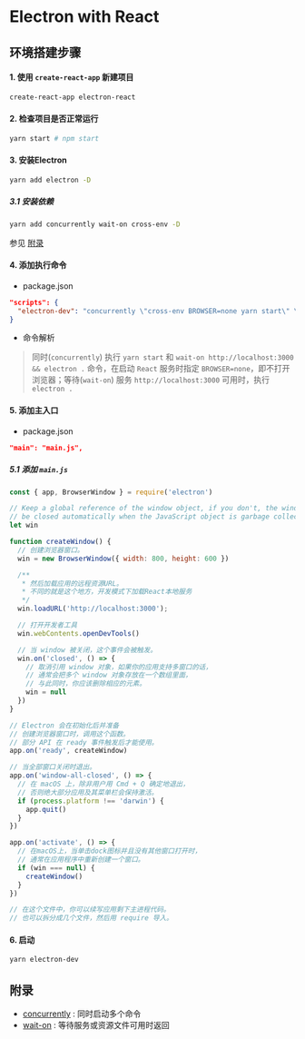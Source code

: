 # Electron with React

## 环境搭建步骤

#### 1. 使用 `create-react-app` 新建项目

```bash
create-react-app electron-react
```

#### 2. 检查项目是否正常运行

```bash
yarn start # npm start
```

#### 3. 安装Electron

```bash
yarn add electron -D
```

##### 3.1 安装依赖

```bash
yarn add concurrently wait-on cross-env -D
```

参见 [附录](#附录)

#### 4. 添加执行命令

- package.json

```json
"scripts": {
  "electron-dev": "concurrently \"cross-env BROWSER=none yarn start\" \"wait-on http://localhost:3000 && electron .\""
}
```

- 命令解析

> 同时(`concurrently`) 执行 `yarn start` 和 `wait-on http://localhost:3000 && electron .` 命令，在启动 `React` 服务时指定 `BROWSER=none`，即不打开浏览器；等待(`wait-on`) 服务 `http://localhost:3000` 可用时，执行 `electron .`

#### 5. 添加主入口

- package.json

```json
"main": "main.js",
```

##### 5.1 添加 `main.js`

```js
const { app, BrowserWindow } = require('electron')

// Keep a global reference of the window object, if you don't, the window will
// be closed automatically when the JavaScript object is garbage collected.
let win

function createWindow() {
  // 创建浏览器窗口。
  win = new BrowserWindow({ width: 800, height: 600 })

  /**
   * 然后加载应用的远程资源URL。
   * 不同的就是这个地方，开发模式下加载React本地服务
   */
  win.loadURL('http://localhost:3000');

  // 打开开发者工具
  win.webContents.openDevTools()

  // 当 window 被关闭，这个事件会被触发。
  win.on('closed', () => {
    // 取消引用 window 对象，如果你的应用支持多窗口的话，
    // 通常会把多个 window 对象存放在一个数组里面，
    // 与此同时，你应该删除相应的元素。
    win = null
  })
}

// Electron 会在初始化后并准备
// 创建浏览器窗口时，调用这个函数。
// 部分 API 在 ready 事件触发后才能使用。
app.on('ready', createWindow)

// 当全部窗口关闭时退出。
app.on('window-all-closed', () => {
  // 在 macOS 上，除非用户用 Cmd + Q 确定地退出，
  // 否则绝大部分应用及其菜单栏会保持激活。
  if (process.platform !== 'darwin') {
    app.quit()
  }
})

app.on('activate', () => {
  // 在macOS上，当单击dock图标并且没有其他窗口打开时，
  // 通常在应用程序中重新创建一个窗口。
  if (win === null) {
    createWindow()
  }
})

// 在这个文件中，你可以续写应用剩下主进程代码。
// 也可以拆分成几个文件，然后用 require 导入。
```

#### 6. 启动

```bash
yarn electron-dev
```

## 附录

- [concurrently](https://www.npmjs.com/package/concurrently) : 同时启动多个命令
- [wait-on](https://www.npmjs.com/package/wait-on) : 等待服务或资源文件可用时返回